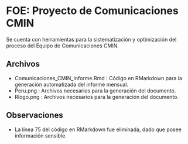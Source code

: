 # FOE: Proyecto de Comunicaciones CMIN
Se cuenta con herramientas para la sistematización y optimización del proceso del Equipo de Comunicaciones CMIN.

## Archivos
- Comunicaciones_CMIN_Informe.Rmd : Código en RMarkdown para la generación automatizada del informe mensual.
- Peru.png : Archivos necesarios para la generación del documento.
- Rlogo.png : Archivos necesarios para la generación del documento.

## Observaciones
- La línea 75 del código en RMarkdown fue eliminada, dado que posee información sensible.
